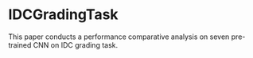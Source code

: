 # IDCGradingTask
This paper conducts a performance comparative analysis on seven pre-trained CNN on IDC grading task.
